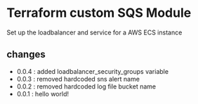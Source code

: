 # Terraform custom SQS Module

Set up the loadbalancer and service for a AWS ECS instance

## changes

- 0.0.4 : added loadbalancer_security_groups variable
- 0.0.3 : removed hardcoded sns alert name
- 0.0.2 : removed hardcoded log file bucket name
- 0.0.1 : hello world!
